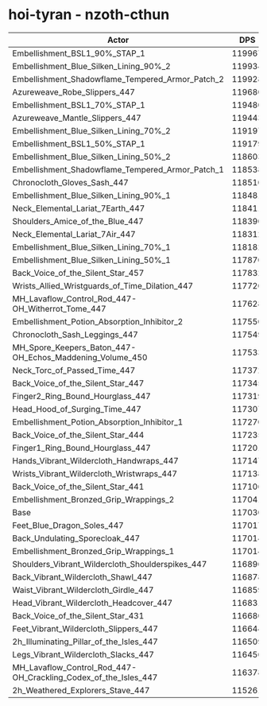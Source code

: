 # hoi-tyran - nzoth-cthun
| Actor | DPS | Increase |
|---|:---:|:---:|
|Embellishment_BSL1_90%_STAP_1|119967|2.51%|
|Embellishment_Blue_Silken_Lining_90%_2|119934|2.48%|
|Embellishment_Shadowflame_Tempered_Armor_Patch_2|119928|2.48%|
|Azureweave_Robe_Slippers_447|119680|2.26%|
|Embellishment_BSL1_70%_STAP_1|119480|2.09%|
|Azureweave_Mantle_Slippers_447|119443|2.06%|
|Embellishment_Blue_Silken_Lining_70%_2|119197|1.85%|
|Embellishment_BSL1_50%_STAP_1|119179|1.84%|
|Embellishment_Blue_Silken_Lining_50%_2|118603|1.34%|
|Embellishment_Shadowflame_Tempered_Armor_Patch_1|118538|1.29%|
|Chronocloth_Gloves_Sash_447|118510|1.26%|
|Embellishment_Blue_Silken_Lining_90%_1|118481|1.24%|
|Neck_Elemental_Lariat_7Earth_447|118411|1.18%|
|Shoulders_Amice_of_the_Blue_447|118390|1.16%|
|Neck_Elemental_Lariat_7Air_447|118312|1.10%|
|Embellishment_Blue_Silken_Lining_70%_1|118182|0.98%|
|Embellishment_Blue_Silken_Lining_50%_1|117870|0.72%|
|Back_Voice_of_the_Silent_Star_457|117832|0.69%|
|Wrists_Allied_Wristguards_of_Time_Dilation_447|117720|0.59%|
|MH_Lavaflow_Control_Rod_447-OH_Witherrot_Tome_447|117628|0.51%|
|Embellishment_Potion_Absorption_Inhibitor_2|117550|0.44%|
|Chronocloth_Sash_Leggings_447|117549|0.44%|
|MH_Spore_Keepers_Baton_447-OH_Echos_Maddening_Volume_450|117533|0.43%|
|Neck_Torc_of_Passed_Time_447|117372|0.29%|
|Back_Voice_of_the_Silent_Star_447|117345|0.27%|
|Finger2_Ring_Bound_Hourglass_447|117319|0.25%|
|Head_Hood_of_Surging_Time_447|117307|0.24%|
|Embellishment_Potion_Absorption_Inhibitor_1|117270|0.21%|
|Back_Voice_of_the_Silent_Star_444|117235|0.18%|
|Finger1_Ring_Bound_Hourglass_447|117201|0.15%|
|Hands_Vibrant_Wildercloth_Handwraps_447|117147|0.10%|
|Wrists_Vibrant_Wildercloth_Wristwraps_447|117138|0.09%|
|Back_Voice_of_the_Silent_Star_441|117106|0.06%|
|Embellishment_Bronzed_Grip_Wrappings_2|117041|0.01%|
|Base|117030|0.00%|
|Feet_Blue_Dragon_Soles_447|117017|-0.01%|
|Back_Undulating_Sporecloak_447|117014|-0.01%|
|Embellishment_Bronzed_Grip_Wrappings_1|117014|-0.01%|
|Shoulders_Vibrant_Wildercloth_Shoulderspikes_447|116896|-0.11%|
|Back_Vibrant_Wildercloth_Shawl_447|116878|-0.13%|
|Waist_Vibrant_Wildercloth_Girdle_447|116859|-0.15%|
|Head_Vibrant_Wildercloth_Headcover_447|116831|-0.17%|
|Back_Voice_of_the_Silent_Star_431|116680|-0.30%|
|Feet_Vibrant_Wildercloth_Slippers_447|116644|-0.33%|
|2h_Illuminating_Pillar_of_the_Isles_447|116509|-0.45%|
|Legs_Vibrant_Wildercloth_Slacks_447|116456|-0.49%|
|MH_Lavaflow_Control_Rod_447-OH_Crackling_Codex_of_the_Isles_447|116378|-0.56%|
|2h_Weathered_Explorers_Stave_447|115261|-1.51%|
